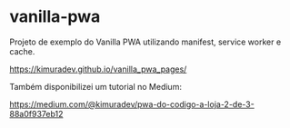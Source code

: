 # vanilla-pwa

Projeto de exemplo do Vanilla PWA utilizando manifest, service worker e cache. 

https://kimuradev.github.io/vanilla_pwa_pages/

Também disponibilizei um tutorial no Medium:

https://medium.com/@kimuradev/pwa-do-codigo-a-loja-2-de-3-88a0f937eb12
 
